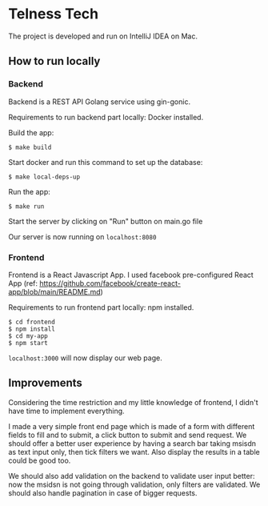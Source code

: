 # Telness Tech

The project is developed and run on IntelliJ IDEA on Mac.

## How to run locally
### Backend
Backend is a REST API Golang service using gin-gonic.

Requirements to run backend part locally: Docker installed.

Build the app:
```
$ make build
```

Start docker and run this command to set up the database:
```
$ make local-deps-up
```
Run the app:
```
$ make run
```

Start the server by clicking on "Run" button on main.go file

Our server is now running on `localhost:8080` 
### Frontend
Frontend is a React Javascript App. I used facebook pre-configured React App (ref: https://github.com/facebook/create-react-app/blob/main/README.md)

Requirements to run frontend part locally: npm installed.

```
$ cd frontend
$ npm install
$ cd my-app
$ npm start
```
`localhost:3000` will now display our web page.

## Improvements

Considering the time restriction and my little knowledge of frontend, I didn't have time to implement everything. 

I made a very simple front end page which is made of a form with different fields to fill and to submit, a click button to submit and send request. We should offer a better user experience by having a search bar taking msisdn as text input only, then tick filters we want. Also display the results in a table could be good too. 

We should also add validation on the backend to validate user input better: now the msidsn is not going through validation, only filters are validated.
We should also handle pagination in case of bigger requests.